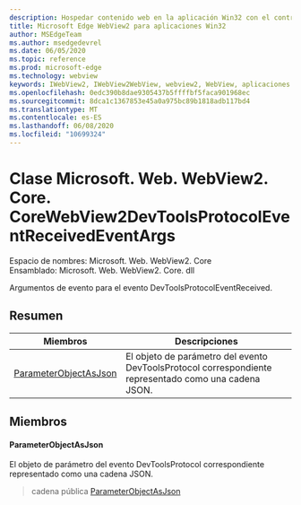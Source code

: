 ```yaml
---
description: Hospedar contenido web en la aplicación Win32 con el control Microsoft Edge WebView2
title: Microsoft Edge WebView2 para aplicaciones Win32
author: MSEdgeTeam
ms.author: msedgedevrel
ms.date: 06/05/2020
ms.topic: reference
ms.prod: microsoft-edge
ms.technology: webview
keywords: IWebView2, IWebView2WebView, webview2, WebView, aplicaciones Win32, Win32, Edge, ICoreWebView2, ICoreWebView2Controller, control de explorador, HTML Edge
ms.openlocfilehash: 0edc390b8dae9305437b5ffffbf5faca901968ec
ms.sourcegitcommit: 8dca1c1367853e45a0a975bc89b1818adb117bd4
ms.translationtype: MT
ms.contentlocale: es-ES
ms.lasthandoff: 06/08/2020
ms.locfileid: "10699324"
---
```

# Clase Microsoft. Web. WebView2. Core. CoreWebView2DevToolsProtocolEventReceivedEventArgs 

Espacio de nombres: Microsoft. Web. WebView2. Core \
Ensamblado: Microsoft. Web. WebView2. Core. dll

Argumentos de evento para el evento DevToolsProtocolEventReceived.

## Resumen

 Miembros                        | Descripciones
--------------------------------|---------------------------------------------
[ParameterObjectAsJson](#parameterobjectasjson) | El objeto de parámetro del evento DevToolsProtocol correspondiente representado como una cadena JSON.

## Miembros

#### ParameterObjectAsJson 

El objeto de parámetro del evento DevToolsProtocol correspondiente representado como una cadena JSON.

> cadena pública [ParameterObjectAsJson](#parameterobjectasjson)

